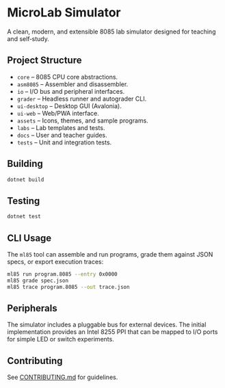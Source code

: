 # MicroLab Simulator

A clean, modern, and extensible 8085 lab simulator designed for teaching and self‑study.

## Project Structure

- `core` – 8085 CPU core abstractions.
- `asm8085` – Assembler and disassembler.
- `io` – I/O bus and peripheral interfaces.
- `grader` – Headless runner and autograder CLI.
- `ui-desktop` – Desktop GUI (Avalonia).
- `ui-web` – Web/PWA interface.
- `assets` – Icons, themes, and sample programs.
- `labs` – Lab templates and tests.
- `docs` – User and teacher guides.
- `tests` – Unit and integration tests.

## Building

```bash
dotnet build
```

## Testing

```bash
dotnet test
```

## CLI Usage

The `ml85` tool can assemble and run programs, grade them against JSON specs, or export execution traces:

```bash
ml85 run program.8085 --entry 0x0000
ml85 grade spec.json
ml85 trace program.8085 --out trace.json
```

## Peripherals

The simulator includes a pluggable bus for external devices. The initial implementation provides an Intel 8255 PPI that can
be mapped to I/O ports for simple LED or switch experiments.

## Contributing
See [CONTRIBUTING.md](CONTRIBUTING.md) for guidelines.
